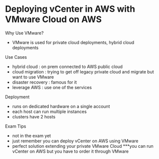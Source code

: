 # Deploying vCenter in AWS with VMware Cloud on AWS

Why Use VMware?
- VMware is used for private cloud deployments, hybrid cloud deployments

Use Cases
- hybrid cloud : on prem connected to AWS public cloud
- cloud migration : trying to get off legacy private cloud and migrate but want to use VMware
- disaster recovery : famous for it
- leverage AWS : use one of the services

Deployment
- runs on dedicated hardware on a single account
- each host can run multiple instances
- clusters have 2 hosts 

Exam Tips
- not in the exam yet
- just remember you can deploy vCenter on AWS using VMware
- perfect solution extending your private VMware Cloud
***you can run vCenter on AWS but you have to order it through VMware
 